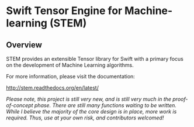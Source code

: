 # Swift Tensor Engine for Machine-learning (STEM)

## Overview

STEM provides an extensible Tensor library for Swift with a primary focus on the development of Machine Learning algorithms.

For more information, please visit the documentation: 

http://stem.readthedocs.org/en/latest/


*Please note, this project is still very new, and is still very much in the proof-of-concept phase. There are still many functions waiting to be written. While I believe the majority of the core design is in place, more work is required. Thus, use at your own risk, and contributors welcomed!*
